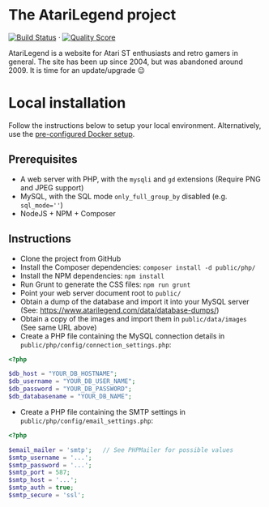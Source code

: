 # The AtariLegend project

[![Build Status](https://github.com/atari-legend/atari-legend/workflows/Build/badge.svg)](https://github.com/atari-legend/atari-legend/actions) · [![Quality Score](https://scrutinizer-ci.com/g/atari-legend/atari-legend/badges/quality-score.png?b=master)](https://scrutinizer-ci.com/g/atari-legend/atari-legend/)

AtariLegend is a website for Atari ST enthusiasts and retro gamers in general.
The site has been up since 2004, but was abandoned around 2009. It is time for
an update/upgrade :wink:

# Local installation

Follow the instructions below to setup your local environment. Alternatively,
use the [pre-configured Docker setup](Docker/README.md).

## Prerequisites

* A web server with PHP, with the `mysqli` and `gd` extensions (Require PNG and JPEG support)
* MySQL, with the SQL mode `only_full_group_by` disabled (e.g. `sql_mode=''`)
* NodeJS + NPM + Composer

## Instructions

* Clone the project from GitHub
* Install the Composer dependencies: `composer install -d public/php/`
* Install the NPM dependencies: `npm install`
* Run Grunt to generate the CSS files: `npm run grunt`
* Point your web server document root to `public/`
* Obtain a dump of the database and import it into your MySQL server (See: https://www.atarilegend.com/data/database-dumps/)
* Obtain a copy of the images and import them in `public/data/images` (See same URL above)
* Create a PHP file containing the MySQL connection details in `public/php/config/connection_settings.php`:

```php
<?php

$db_host = "YOUR_DB_HOSTNAME";
$db_username = "YOUR_DB_USER_NAME";
$db_password = "YOUR_DB_PASSWORD";
$db_databasename = "YOUR_DB_NAME";
```

* Create a PHP file containing the SMTP settings in `public/php/config/email_settings.php`:

```php
<?php

$email_mailer = 'smtp';   // See PHPMailer for possible values
$smtp_username = '...';
$smtp_password = '...';
$smtp_port = 587;
$smtp_host = '...';
$smtp_auth = true;
$smtp_secure = 'ssl';
```
